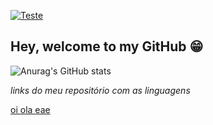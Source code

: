 [![Teste](https://cdn.jsdelivr.net/gh/devicons/devicon@latest/icons/javascript/javascript-original.svg)](https://github.com/VRuanFab?tab=repositories&q=&type=&language=javascript&sort=)

## Hey, welcome to my GitHub 😁

<!--
**VRuanFab/VRuanFab** is a ✨ _special_ ✨ repository because its `README.md` (this file) appears on your GitHub profile.

Here are some ideas to get you started:

- 🔭 I’m currently working on ...
- 🌱 I’m currently learning ...
- 👯 I’m looking to collaborate on ...
- 🤔 I’m looking for help with ...
- 💬 Ask me about ...
- 📫 How to reach me: ...
- 😄 Pronouns: ...
- ⚡ Fun fact: ...
-->

![Anurag's GitHub stats](https://github-readme-stats.vercel.app/api?username=vruanfab&theme=material-palenight&show_icons=true)

*links do meu repositório com as linguagens*

<div>
  
  <a color="black" text-decoration="none" href="https://github.com/VRuanFab?tab=repositories&q=&type=&language=javascript&sort=">
    oi
<!--     <img loading="lazy" src="https://cdn.jsdelivr.net/gh/devicons/devicon@latest/icons/javascript/javascript-original.svg" width="40" height="40" /> -->
  <a/>
  
  <a href="https://github.com/VRuanFab?tab=repositories&q=&type=&language=python&sort=" color="black" text-decoration="none">
    ola
<!--     <img src="https://cdn.jsdelivr.net/gh/devicons/devicon@latest/icons/python/python-original.svg" width="40" height="40" /> -->
  </a>
  
  <a href="https://www.linkedin.com/in/ruan-fabricio-340739165/" color="black" text-decoration="none">
    eae
<!--     <img src="https://cdn.jsdelivr.net/gh/devicons/devicon@latest/icons/linkedin/linkedin-original.svg" width="40" height="40" /> -->
  </a>
  
</div>  

